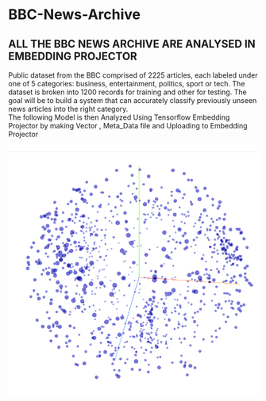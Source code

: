 # BBC-News-Archive

## ALL THE BBC NEWS ARCHIVE ARE ANALYSED IN EMBEDDING PROJECTOR 
Public dataset from the BBC comprised of 2225 articles, each labeled under one of 5 categories: business, entertainment, politics, sport or tech.
The dataset is broken into 1200 records for training and other for testing. The goal will be to build a system that can accurately classify previously unseen news articles into the right category.<br>
The following Model is then Analyzed Using Tensorflow Embedding Projector by making Vector , Meta_Data file and Uploading to Embedding Projector

<div align="center">
  <img src="Embedding Projector.png" alt ="Embedding Projector BBC NEWS Archive"><br><br>
</div>
